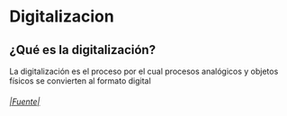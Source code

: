 # Digitalizacion 

## ¿Qué es la digitalización?
La digitalización es el proceso por el cual procesos analógicos y objetos físicos se convierten al formato digital

###### [|Fuente|](https://es.wikipedia.org/wiki/Digitalizaci%C3%B3n)
